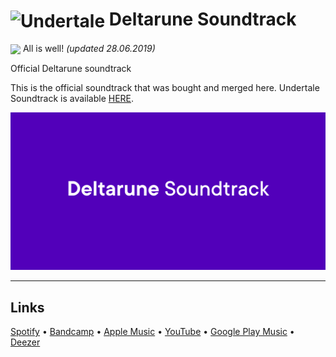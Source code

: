 # <img src="https://cdn6.aptoide.com/imgs/e/2/4/e246ae543ee186ef9ee21fa0be63e825_icon.png?w=240" width="60px" align="center" alt="Undertale"/> Deltarune Soundtrack

<img src="https://upload.wikimedia.org/wikipedia/commons/0/0e/Ski_trail_rating_symbol-green_circle.svg" width="25px" align="center"/> All is well! <i>(updated 28.06.2019)</i>

Official Deltarune soundtrack

This is the official soundtrack that was bought and merged here.
Undertale Soundtrack is available [HERE](https://github.com/FlyCod3R/undertalesoundtrack).

![Undertale Soundtrack Screenshot](https://raw.githubusercontent.com/FlyCod3R/deltarunesoundtrack/master/Deltarune%20Preview.png)

---

## Links
[Spotify](https://open.spotify.com/album/6putGW0KxGMrgTZzplp2pF) •
[Bandcamp](https://tobyfox.bandcamp.com/album/deltarune-chapter-1-ost) •
[Apple Music](https://music.apple.com/us/album/deltarune-chapter-1-original-game-soundtrack/1443475587) •
[YouTube](https://www.youtube.com/watch?v=BRBSqEnTV8w) •
[Google Play Music](https://play.google.com/music/preview/Btipzyc3tilycypjtur6mk7y4dm?play=1&u=0) •
[Deezer](https://www.deezer.com/ru/album/79049382?autoplay=true)
